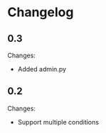 Changelog
=========

0.3
-----

Changes:
 - Added admin.py

0.2
-----

Changes:
 - Support multiple conditions
